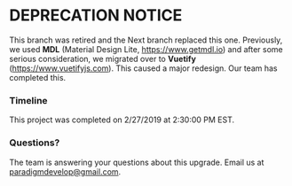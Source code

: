 # DEPRECATION NOTICE
This branch was retired and the Next branch replaced this one. Previously, we used **MDL** (Material Design Lite, https://www.getmdl.io) and after some serious consideration, we migrated over to **Vuetify** (https://www.vuetifyjs.com). This caused a major redesign. Our team has completed this.

### Timeline
This project was completed on 2/27/2019 at 2:30:00 PM EST.

### Questions?
The team is answering your questions about this upgrade. Email us at paradigmdevelop@gmail.com.
